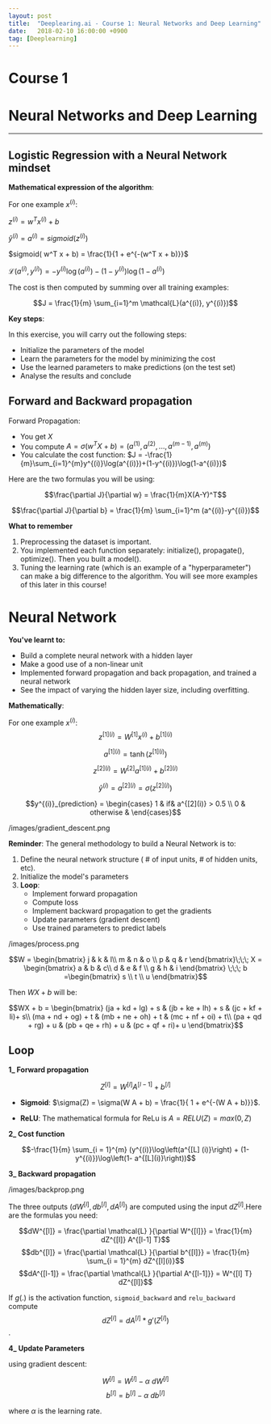 ```yaml
---
layout: post
title:  "Deeplearing.ai - Course 1: Neural Networks and Deep Learning"
date:   2018-02-10 16:00:00 +0900
tag: [Deeplearning]
---
```


# Course 1 
# Neural Networks and Deep Learning

---

## Logistic Regression with a Neural Network mindset

**Mathematical expression of the algorithm**:

For one example $x^{(i)}$:

$z^{(i)} = w^T x^{(i)} + b$

$\hat{y}^{(i)} = a^{(i)} = sigmoid(z^{(i)})$

$sigmoid( w^T x + b) = \frac{1}{1 + e^{-(w^T x + b)}}$

$\mathcal{L}(a^{(i)}, y^{(i)}) =  - y^{(i)}  \log(a^{(i)}) - (1-y^{(i)} )  \log(1-a^{(i)})$

The cost is then computed by summing over all training examples:

$$J = \frac{1}{m} \sum_{i=1}^m \mathcal{L}(a^{(i)}, y^{(i)})$$

**Key steps**:

In this exercise, you will carry out the following steps:

- Initialize the parameters of the model
- Learn the parameters for the model by minimizing the cost  
- Use the learned parameters to make predictions (on the test set)
- Analyse the results and conclude


## Forward and Backward propagation

Forward Propagation:

- You get $X$
- You compute $A = \sigma(w^T X + b) = (a^{(1)}, a^{(2)}, ..., a^{(m-1)}, a^{(m)})$
- You calculate the cost function: $J = -\frac{1}{m}\sum_{i=1}^{m}y^{(i)}\log(a^{(i)})+(1-y^{(i)})\log(1-a^{(i)})$

Here are the two formulas you will be using: 

$$\frac{\partial J}{\partial w} = \frac{1}{m}X(A-Y)^T$$

$$\frac{\partial J}{\partial b} = \frac{1}{m} \sum_{i=1}^m (a^{(i)}-y^{(i)})$$


**What to remember**

1. Preprocessing the dataset is important.
2. You implemented each function separately: initialize(), propagate(), optimize(). Then you built a model().
3. Tuning the learning rate (which is an example of a "hyperparameter") can make a big difference to the algorithm. You will see more examples of this later in this course!


# Neural Network

**You've learnt to:**

- Build a complete neural network with a hidden layer
- Make a good use of a non-linear unit
- Implemented forward propagation and back propagation, and trained a neural network
- See the impact of varying the hidden layer size, including overfitting.


**Mathematically**:

For one example $x^{(i)}$:
$$z^{[1] (i)} =  W^{[1]} x^{(i)} + b^{[1] (i)}$$ 

$$a^{[1] (i)} = \tanh(z^{[1] (i)})$$

$$z^{[2] (i)} = W^{[2]} a^{[1] (i)} + b^{[2] (i)}$$

$$\hat{y}^{(i)} = a^{[2] (i)} = \sigma(z^{ [2] (i)})$$

$$y^{(i)}_{prediction} = \begin{cases} 1 & if& a^{[2](i)} > 0.5 \\ 0 & otherwise & \end{cases}$$

/images/gradient_descent.png


**Reminder**: The general methodology to build a Neural Network is to:

1. Define the neural network structure ( # of input units,  # of hidden units, etc). 
2. Initialize the model's parameters
3. **Loop**:
    - Implement forward propagation
    - Compute loss
    - Implement backward propagation to get the gradients
    - Update parameters (gradient descent)
    - Use trained parameters to predict labels


/images/process.png


$$W = \begin{bmatrix}
    j  & k  & l\\
    m  & n & o \\
    p  & q & r 
\end{bmatrix}\;\;\; X = \begin{bmatrix}
    a  & b  & c\\
    d  & e & f \\
    g  & h & i 
\end{bmatrix} \;\;\; b =\begin{bmatrix}
    s  \\
    t  \\
    u
\end{bmatrix}$$

Then $WX + b$ will be:

$$WX + b = \begin{bmatrix}
    (ja + kd + lg) + s  & (jb + ke + lh) + s  & (jc + kf + li)+ s\\
    (ma + nd + og) + t & (mb + ne + oh) + t & (mc + nf + oi) + t\\
    (pa + qd + rg) + u & (pb + qe + rh) + u & (pc + qf + ri)+ u
\end{bmatrix}$$


## Loop

**1_ Forward propagation**

$$Z^{[l]} = W^{[l]}A^{[l-1]} +b^{[l]}$$

- **Sigmoid**: $\sigma(Z) = \sigma(W A + b) = \frac{1}{ 1 + e^{-(W A + b)}}$.

-  **ReLU**: The mathematical formula for ReLu is $A = RELU(Z) = max(0, Z)$

**2_ Cost function**

$$-\frac{1}{m} \sum_{i = 1}^{m} (y^{(i)}\log\left(a^{[L] (i)}\right) + (1-y^{(i)})\log\left(1- a^{[L](i)}\right))$$

**3_ Backward propagation**

/images/backprop.png

The three outputs $(dW^{[l]}, db^{[l]}, dA^{[l]})$ are computed using the input $dZ^{[l]}$.Here are the formulas you need:

$$dW^{[l]} = \frac{\partial \mathcal{L} }{\partial W^{[l]}} = \frac{1}{m} dZ^{[l]} A^{[l-1] T}$$
$$db^{[l]} = \frac{\partial \mathcal{L} }{\partial b^{[l]}} = \frac{1}{m} \sum_{i = 1}^{m} dZ^{[l](i)}$$
$$dA^{[l-1]} = \frac{\partial \mathcal{L} }{\partial A^{[l-1]}} = W^{[l] T} dZ^{[l]}$$

If $g(.)$ is the activation function, 
`sigmoid_backward` and `relu_backward` compute $$dZ^{[l]} = dA^{[l]} * g'(Z^{[l]})$$.


**4_ Update Parameters**

using gradient descent: 

$$W^{[l]} = W^{[l]} - \alpha \text{ } dW^{[l]}$$
$$b^{[l]} = b^{[l]} - \alpha \text{ } db^{[l]}$$

where $\alpha$ is the learning rate.